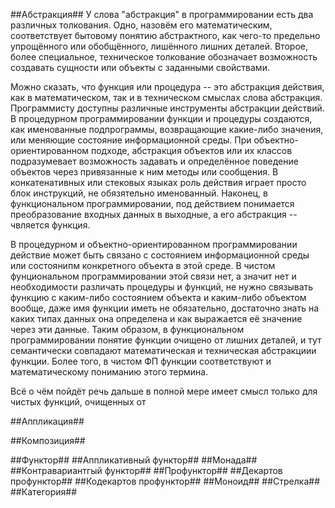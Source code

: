 ##Абстракция##
У слова "абстракция" в программировании есть два различных толкования. Одно, назовём его математическим, соответствует бытовому понятию абстрактного, как чего-то предельно упрощённого или обобщённого, лишённого лишних деталей. Второе, более специальное, техническое толкование обозначает возможность создавать сущности или объекты с заданными свойствами.

Можно сказать, что функция или процедура -- это абстракция действия, как в математическом, так и в техническом смыслах слова абстракция. Программисту доступны различные инструменты абстракции действий. В процедурном программировании функции и процедуры создаются, как именованные подпрограммы, возвращающие какие-либо значения, или меняющие состояние информационной среды. При объектно-ориентированном подходе, абстракция объектов или их классов подразумевает возможность задавать и определённое поведение объектов через привязанные к ним методы или сообщения. В конкатенативных или стековых языках роль действия играет просто блок инструкций, не обязятельно именованный. Наконец, в функциональном программировании, под действием понимается преобразование входных данных в выходные, а его абстракция -- чвляется функция.

В процедурном и объектно-ориентированном программировании действие может быть связано с состоянием информационной среды или состоянипм конкретного объекта в этой среде. В чистом фунциональном программировании этой связи нет, а значит нет и необходимости различать процедуры и функций, не нужно связывать функцию с каким-либо состоянием объекта и каким-либо объектом вообще, даже имя функции иметь не обязательно, достаточно знать на каких типах данных она определена и как выражается её значение через эти данные. Таким образом, в функциональном программировании понятие функции очищено от лишних деталей, и тут семантически совпадают математическая и техническая абстракциии функции. Более того, в чистом ФП функции соответствуют и математическому пониманию этого термина.

Всё о чём пойдёт речь дальше в полной мере имеет смысл только для чистых функций, очищенных от

##Аппликация##


##Композиция##

##Функтор##
##Аппликативный функтор##
##Монада##
##Контравариантгый функтор##
##Профунктор##
##Декартов профунктор##
##Кодекартов профунктор##
##Моноид##
##Стрелка##
##Категория##
